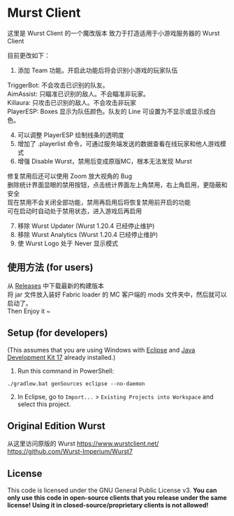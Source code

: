 # Murst Client

这里是 Wurst Client 的一个魔改版本
致力于打造适用于小游戏服务器的 Wurst Client

目前更改如下：
1. 添加 Team 功能。开启此功能后将会识别小游戏的玩家队伍
 
TriggerBot: 不会攻击已识别的队友。  
AimAssist: 只瞄准已识别的敌人。不会瞄准非玩家。  
Killaura: 只攻击已识别的敌人。不会攻击非玩家  
PlayerESP: Boxes 显示为队伍颜色。队友的 Line 可设置为不显示或显示成白色。  

4. 可以调整 PlayerESP 绘制线条的透明度
5. 增加了 .playerlist 命令，可通过服务端发送的数据查看在线玩家和他人游戏模式
6. 增强 Disable Wurst，禁用后变成原版MC，根本无法发现 Murst

修复禁用后还可以使用 Zoom 放大视角的 Bug  
删除统计界面显眼的禁用按钮，点击统计界面左上角禁用，右上角启用，更隐蔽和安全  
现在禁用不会关闭全部功能，禁用再启用后将恢复禁用前开启的功能  
可在启动时自动处于禁用状态，进入游戏后再启用  

7. 移除 Wurst Updater (Wurst 1.20.4 已经停止维护)
8. 移除 Wurst Analytics (Wurst 1.20.4 已经停止维护)
9. 使 Wurst Logo 处于 Never 显示模式


## 使用方法 (for users)

从 [Releases](https://github.com/xiaomu18/Murst/releases/) 中下载最新的构建版本  
将 jar 文件放入装好 Fabric loader 的 MC 客户端的 mods 文件夹中，然后就可以启动了。  
Then Enjoy it ~

## Setup (for developers)

(This assumes that you are using Windows with [Eclipse](https://www.eclipse.org/downloads/) and [Java Development Kit 17](https://adoptium.net/?variant=openjdk17&jvmVariant=hotspot) already installed.)

1. Run this command in PowerShell:

```
./gradlew.bat genSources eclipse --no-daemon
```

2. In Eclipse, go to `Import...` > `Existing Projects into Workspace` and select this project.

## Original Edition Wurst

从这里访问原版的 Wurst
https://www.wurstclient.net/
https://github.com/Wurst-Imperium/Wurst7

## License

This code is licensed under the GNU General Public License v3. **You can only use this code in open-source clients that you release under the same license! Using it in closed-source/proprietary clients is not allowed!**
